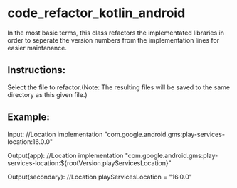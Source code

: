 # code_refactor_kotlin_android
In the most basic terms, this class refactors the implementated libraries in order to seperate the version numbers from the implementation lines for easier maintanance.


Instructions:
-------------
Select the file to refactor.(Note: The resulting files will be saved to the same directory as this given file.)

Example:
-------
Input:
//Location
implementation "com.google.android.gms:play-services-location:16.0.0"

Output(app):
//Location
implementation "com.google.android.gms:play-services-location:${rootVersion.playServicesLocation}"

Output(secondary):
//Location
playServicesLocation = "16.0.0"
